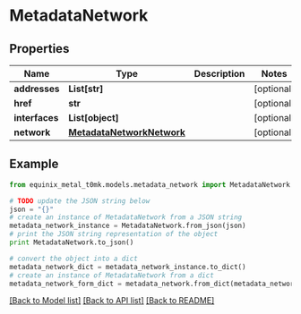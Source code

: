 # MetadataNetwork


## Properties
Name | Type | Description | Notes
------------ | ------------- | ------------- | -------------
**addresses** | **List[str]** |  | [optional] 
**href** | **str** |  | [optional] 
**interfaces** | **List[object]** |  | [optional] 
**network** | [**MetadataNetworkNetwork**](MetadataNetworkNetwork.md) |  | [optional] 

## Example

```python
from equinix_metal_t0mk.models.metadata_network import MetadataNetwork

# TODO update the JSON string below
json = "{}"
# create an instance of MetadataNetwork from a JSON string
metadata_network_instance = MetadataNetwork.from_json(json)
# print the JSON string representation of the object
print MetadataNetwork.to_json()

# convert the object into a dict
metadata_network_dict = metadata_network_instance.to_dict()
# create an instance of MetadataNetwork from a dict
metadata_network_form_dict = metadata_network.from_dict(metadata_network_dict)
```
[[Back to Model list]](../README.md#documentation-for-models) [[Back to API list]](../README.md#documentation-for-api-endpoints) [[Back to README]](../README.md)


